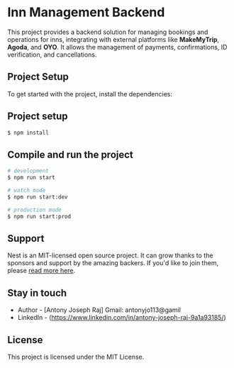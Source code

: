 # Inn Management Backend

This project provides a backend solution for managing bookings and operations for inns, integrating with external platforms like **MakeMyTrip**, **Agoda**, and **OYO**. It allows the management of payments, confirmations, ID verification, and cancellations.

## Project Setup

To get started with the project, install the dependencies:

## Project setup

```bash
$ npm install
```

## Compile and run the project

```bash
# development
$ npm run start

# watch mode
$ npm run start:dev

# production mode
$ npm run start:prod
```

## Support

Nest is an MIT-licensed open source project. It can grow thanks to the sponsors and support by the amazing backers. If you'd like to join them, please [read more here](https://docs.nestjs.com/support).

## Stay in touch

- Author - [Antony Joseph Raj] Gmail: antonyjo113@gamil
- LinkedIn - (https://www.linkedin.com/in/antony-joseph-raj-9a1a93185/)

## License

This project is licensed under the MIT License.

